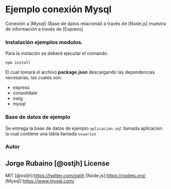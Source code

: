 # Ejemplo conexión Mysql

Conexión a [Mysql] (Base de datos relacional) a través de [Node.js] muestra de información a través de [Express]

### Instalación ejemplos modulos.

Para la instación se deberá ejecutar el comando:

```
npm install
```

El cual tomará el archivo **package.json** descargando las dependencias necesarias, las cuales son:

* express
* consolidate
* swig
* mysql


### Base de datos de ejemplo

Se entrega la base de datos de ejemplo ```aplicacion.sql```  llamada aplicación la cual contiene una tabla llamada ```usuarios```

### Autor
Jorge Rubaino [@ostjh]
License
----
MIT
[@ostjh]:https://twitter.com/ostjh
[Node.js]:https://nodejs.org/
[Mysql]:https://www.mysql.com/
